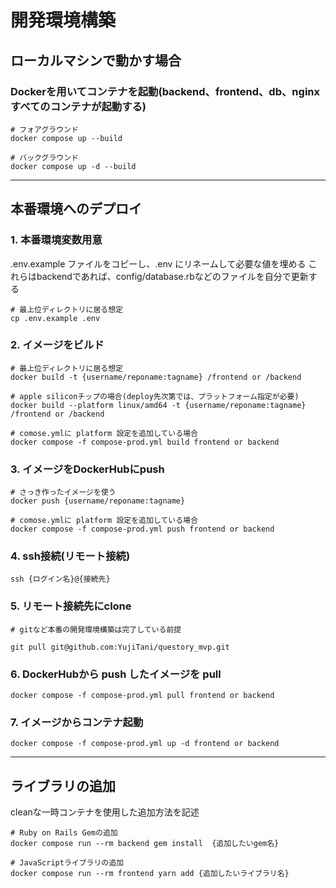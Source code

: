 # 開発環境構築
## ローカルマシンで動かす場合
###  Dockerを用いてコンテナを起動(backend、frontend、db、nginxすべてのコンテナが起動する)
```
# フォアグラウンド
docker compose up --build

# バックグラウンド
docker compose up -d --build

```

---

## 本番環境へのデプロイ

### 1. 本番環境変数用意
.env.example ファイルをコピーし、.env にリネームして必要な値を埋める
これらはbackendであれば、config/database.rbなどのファイルを自分で更新する

```
# 最上位ディレクトリに居る想定
cp .env.example .env

```

### 2. イメージをビルド
```
# 最上位ディレクトリに居る想定
docker build -t {username/reponame:tagname} /frontend or /backend

# apple siliconチップの場合(deploy先次第では、プラットフォーム指定が必要)
docker build --platform linux/amd64 -t {username/reponame:tagname} /frontend or /backend

# comose.ymlに platform 設定を追加している場合
docker compose -f compose-prod.yml build frontend or backend
```

### 3. イメージをDockerHubにpush

```
# さっき作ったイメージを使う
docker push {username/reponame:tagname}

# comose.ymlに platform 設定を追加している場合
docker compose -f compose-prod.yml push frontend or backend
```

### 4. ssh接続(リモート接続)
```
ssh {ログイン名}@{接続先}
```

### 5. リモート接続先にclone
```
# gitなど本番の開発環境構築は完了している前提

git pull git@github.com:YujiTani/questory_mvp.git
```

### 6. DockerHubから push したイメージを pull
```
docker compose -f compose-prod.yml pull frontend or backend
```

### 7. イメージからコンテナ起動
```
docker compose -f compose-prod.yml up -d frontend or backend
```

---
## ライブラリの追加
cleanな一時コンテナを使用した追加方法を記述

```
# Ruby on Rails Gemの追加
docker compose run --rm backend gem install  {追加したいgem名}

# JavaScriptライブラリの追加
docker compose run --rm frontend yarn add {追加したいライブラリ名}
```

